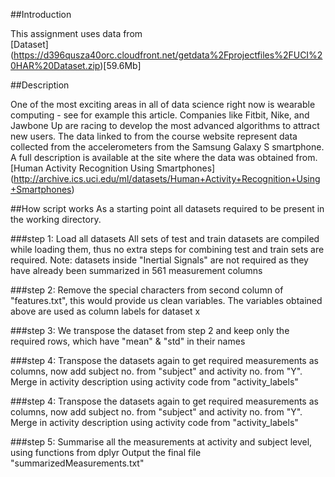 ##Introduction

This assignment uses data from  
[Dataset] (https://d396qusza40orc.cloudfront.net/getdata%2Fprojectfiles%2FUCI%20HAR%20Dataset.zip)[59.6Mb]


##Description

One of the most exciting areas in all of data science right now is wearable computing - see for example this article. Companies like Fitbit, Nike, and Jawbone Up are racing to develop the most advanced algorithms to attract  new users. The data linked to from the course website represent data collected from the accelerometers from the Samsung Galaxy S smartphone. A full description is available at the site where the data was obtained from.
[Human Activity Recognition Using Smartphones] (http://archive.ics.uci.edu/ml/datasets/Human+Activity+Recognition+Using+Smartphones)

##How script works
As a starting point all datasets required to be present in the working directory.

###step 1:
Load all datasets
All sets of test and train datasets are compiled while loading them, thus no extra steps for combining test and train sets are required.
Note: datasets inside "Inertial Signals" are not required as they have already been summarized in 561 measurement columns

###step 2:
Remove the special characters from second column of "features.txt", this would provide us clean variables.
The variables obtained above are used as column labels for dataset x 


###step 3:
We transpose the dataset from step 2 and keep only the required rows, which have "mean" & "std" in their names

###step 4:
Transpose the datasets again to get required measurements as columns, now add subject no. from "subject" and activity no. from "Y".
Merge in activity description using activity code from "activity_labels"

###step 4:
Transpose the datasets again to get required measurements as columns, now add subject no. from "subject" and activity no. from "Y".
Merge in activity description using activity code from "activity_labels"
 
###step 5:
Summarise all the measurements at activity and subject level, using functions from dplyr
Output the final file "summarizedMeasurements.txt"
